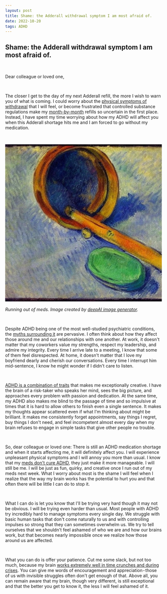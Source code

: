 ```yaml
---
layout: post
title: Shame: the Adderall withdrawal symptom I am most afraid of.
date: 2022-10-20
tags: ADHD
---
```


## Shame: the Adderall withdrawal symptom I am most afraid of.

<br>

Dear colleague or loved one,

<br>

The closer I get to the day of my next Adderall refill, the more I wish to warn you of what is coming. I could worry about the [physical symptoms of withdrawal](https://www.webmd.com/add-adhd/adderall-withdrawal) that I will feel, or become frustrated that controlled substance regulations make my [month-by-month](https://www.pharmacytimes.com/view/4-controlled-substance-laws-and-regulations-you-should-know-) refills so uncertain in the first place. Instead, I have spent my time worrying about how my ADHD will affect you when this Adderall shortage hits me and I am forced to go without my medication.

<br>

![image](https://github.com/FernandaPsihas/FernandaPsihas.github.io/blob/52eb0b4b4b2020ba0ca54eda8491d9735ddfc990/_posts/img/meds-deepai.jpeg)

_Running out of meds. Image created by [deepAI image generator](https://deepai.org/machine-learning-model/text2img)._


 

Despite ADHD being one of the most well-studied psychiatric conditions, the [myths surrounding it](https://chadd.org/about-adhd/myths-and-misunderstandings/) are pervasive. I often think about how they affect those around me and our relationships with one another. At work, it doesn't matter that my coworkers value my strengths, respect my leadership, and admire my integrity. Every time I arrive late to a meeting, I know that some of them feel disrespected. At home, it doesn't matter that I love my boyfriend dearly and cherish our conversations. Every time I interrupt him mid-sentence, I know he might wonder if I didn't care to listen.

<br>

[ADHD is a combination of traits](https://www.healthline.com/health/adhd/benefits-of-adhd#what-the-research-says) that makes me exceptionally creative. I have the brain of a risk-taker who speaks her mind, sees the big picture, and approaches every problem with passion and dedication. At the same time, my ADHD also makes me blind to the passage of time and so impulsive at times that it is hard to allow others to finish even a single sentence. It makes my thoughts appear scattered even if what I'm thinking about might be brilliant. It makes me consistently forget appointments, say things I regret, buy things I don't need, and feel incompetent almost every day when my brain refuses to engage in simple tasks that give other people no trouble.

<br>

So, dear colleague or loved one: There is still an ADHD medication shortage and when it starts affecting me, it will definitely affect you. I will experience unpleasant physical symptoms and I will annoy you more than usual. I know that my [meds don't cure ADHD](https://psychcentral.com/adhd/can-adhd-be-cured#treatments), they just make it more manageable. I will still be me. I will be just as fun, quirky, and creative once I run out of my meds next week. What I worry about most is the shame I will feel when I realize that the way my brain works has the potential to hurt you and that often there will be little I can do to stop it.

<br>

What I can do is let you know that I'll be trying very hard though it may not be obvious. I will be trying even harder than usual. Most people with ADHD try incredibly hard to manage symptoms every single day. We struggle with basic human tasks that don't come naturally to us and with controlling impulses so strong that they can sometimes overwhelm us. We try to tell ourselves that we shouldn't feel ashamed of who we are and how our brains work, but that becomes nearly impossible once we realize how those around us are affected.

<br>

What you can do is offer your patience. Cut me some slack, but not too much, because my brain [works extremely well in time crunches and during crises](https://www.additudemag.com/benefits-of-adhd-crisis/). You can give me words of encouragement and appreciation - those of us with invisible struggles often don't get enough of that. Above all, you can remain aware that my brain, though very different, is still exceptional and that the better you get to know it, the less I will feel ashamed of it.
